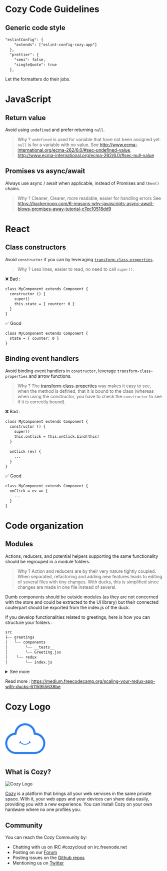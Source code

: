 # Cozy Code Guidelines

## Generic code style

```
"eslintConfig": {
    "extends": ["eslint-config-cozy-app"]
  },
  "prettier": {
    "semi": false,
    "singleQuote": true
  },
```

Let the formatters do their jobs.

# JavaScript

## Return value

Avoid using `undefined` and prefer returning `null`.

> Why ? `undefined` is used for variable that have not been assigned yet. `null` is for a variable with no value.
> See http://www.ecma-international.org/ecma-262/6.0/#sec-undefined-value, http://www.ecma-international.org/ecma-262/6.0/#sec-null-value

## Promises vs async/await

Always use async / await when applicable, instead of Promises and `then()` chains.

> Why ? Cleaner, Clearer, more readable, easier for handling errors
> See https://hackernoon.com/6-reasons-why-javascripts-async-await-blows-promises-away-tutorial-c7ec10518dd9

# React

## Class constructors

Avoid `constructor` if you can by leveraging [`transform-class-properties`](transform-class-properties).

> Why ? Less lines, easier to read, no need to call `super()`.

❌  Bad :

```
class MyComponent extends Component {
  constructor () {
    super()
    this.state = { counter: 0 }
  }
}
```

✅  Good

```
class MyComponent extends Component {
  state = { counter: 0 }
}
```

## Binding event handlers

Avoid binding event handlers in `constructor`, leverage `transform-class-properties`
and arrow functions.

> Why ? The [transform-class-properties](transform-class-properties)
way makes it easy to see, when the method is defined, that it is bound to the class
(whereas when using the constructor, you have to check the `constructor` to see if it is correctly bound).

❌  Bad :

```
class MyComponent extends Component {
  constructor () {
    super()
    this.onClick = this.onClick.bind(this)
  }

  onClick (ev) {
    ...
  }
}
```

✅  Good

```
class MyComponent extends Component {
  onClick = ev => {
    ...
  }
}
```

# Code organization

## Modules

Actions, reducers, and potential helpers supporting the same functionality should be regrouped in a module folders. 

> Why ? Action and reducers are by their very nature tightly coupled. When separated, refactoring and adding new features leads to editing of several files with tiny changes. With ducks, this is simplified since changes are made in one file instead of several.

Dumb components should be outside modules (as they are not concerned with the store and could be extracted to the UI library) but their connected couterpart should be exported from the index.js of the duck. 

If you develop functionalities related to greetings, here is how you can structure your folders :

```
src
├── greetings
│   └── components
│        └── __tests__
│        └── Greeting.jsx
│    └── redux
│        └── index.js
```

<details>
    <summary>See more</summary>
<p>

#### Dumb component 

`components/Greeting/Greeting.js`
```js
export default ({ name }) => <div>Hello { name } !</div>
```

#### Redux related

`greetings/redux/index.js`

```js
import Greeting from 'components/Greeting'

const initialState = {}

// Actions
...

// Reducers
...

// Connected
const mapStateToProps =  ({ name }) => name
const connect = connect(mapStateToProps)
export {
  connect,
  /* actions */
  /* reducers */
}
```

#### Export both dumb and connected components with the index

`components/Greeting/index.js`
```js
import { connect } from 'redux'
import Greeting from './Greeting'
import ConnectedGretting from './redux'

export {
  Greeting,
  ConnectedGretting: connect(Greeting)
}
```

</p>
</details>

Read more : https://medium.freecodecamp.org/scaling-your-redux-app-with-ducks-6115955638be

# Cozy Logo

![Cozy Logo](./cozy_logo_small.svg?sanitize=true)

## What is Cozy?

![Cozy Logo](https://cdn.rawgit.com/cozy/cozy-guidelines/master/templates/cozy_logo_small.svg)

[Cozy](http://cozy.io) is a platform that brings all your web services in the
same private space.  With it, your web apps and your devices can share data
easily, providing you with a new experience. You can install Cozy on your own
hardware where no one profiles you.

## Community

You can reach the Cozy Community by:

* Chatting with us on IRC #cozycloud on irc.freenode.net
* Posting on our [Forum](https://forum.cozy.io)
* Posting issues on the [Github repos](https://github.com/cozy/)
* Mentioning us on [Twitter](http://twitter.com/mycozycloud)

[transform-class-properties]: https://babeljs.io/docs/plugins/transform-class-properties/
